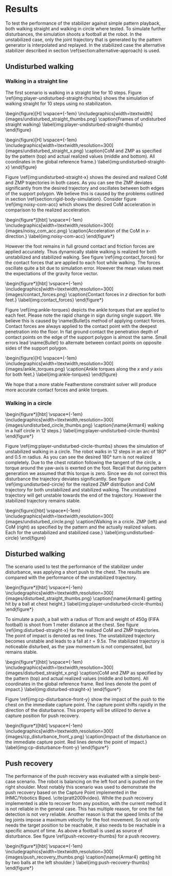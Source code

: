 # Results

To test the performance of the stabilizer against simple pattern playback,
both walking straight and walking in circle where tested.
To simulate further disturbances, the simulation shoots a football at the robot.
In the unstabilized case, only the joint trajectory that is generated by the pattern generator is interpolated
and replayed. In the stabilized case the alternative stabilizer described in section
\ref{section:alternative-approach} is used.

## Undisturbed walking

### Walking in a straight line

The first scenario is walking in a straight line for 10 steps.
Figure \ref{img:player-undisturbed-straight-thumbs} shows the simulation of walking straight for 10 steps using no stabilization.

\begin{figure}[H]
\vspace*{-1em}
\includegraphics[width=\textwidth]{images/undisturbed_straight_thumbs.png}
\caption{Frames of undisturbed straight walking}
\label{img:player-undisturbed-straight-thumbs}
\end{figure}

\begin{figure}[H]
\vspace*{-1em}
\includegraphics[width=\textwidth,resolution=300]{images/undisturbed_straight_x.png}
\caption{CoM and ZMP as specified by the pattern (top) and actual realized values (middle and bottom).
All coordinates in the global reference frame.}
\label{img:undisturbed-straight-x}
\end{figure}

Figure \ref{img:undisturbed-straight-x} shows the desired and realized CoM and ZMP trajectories
in both cases. As you can see the ZMP deviates significantly from the desired trajectory
and oscillates between both edges of the support polygon. We believe this is caused by the problems
outlined in section \ref{section:rigid-body-simulation}. Consider figure \ref{img:noisy-com-acc} which shows
the desired CoM acceleration in comparison to the realized acceleration.

\begin{figure*}[hbt]
\vspace*{-1em}
\includegraphics[width=\textwidth,resolution=300]{images/noisy_com_acc.png}
\caption{Acceleration of the CoM in $x$-direction.}
\label{img:noisy-com-acc}
\end{figure*}

However the foot remains in full ground contact and friction forces are applied accurately.
Thus dynamically stable walking is realized for both unstabilized and stabilized walking.
See figure \ref{img:contact_forces} for the contact forces that are applied to each foot while walking.
The forces oscillate quite a bit due to simulation error. However the mean values meet the expectations
of the gravity force vector.

\begin{figure*}[hbt]
\vspace*{-1em}
\includegraphics[width=\textwidth,resolution=300]{images/contact_forces.png}
\caption{Contact forces in $z$ direction for both feet.}
\label{img:contact_forces}
\end{figure*}

Figure \ref{img:ankle-torques} depicts the ankle torques that are applied to each feet.
Please note the rapid change in sign during single support. We believe this is caused
by \name{Bullet}s method of applying contact forces. Contact forces are always applied
to the contact point with the deepest penetration into the floor. In flat ground contact
the penetration depth of contact points on the edge of the support polygon is almost the same.
Small errors lead \name{Bullet} to alternate between contact points on opposite sides of
the support polygon.

\begin{figure}[H]
\vspace*{-1em}
\includegraphics[width=\textwidth,resolution=300]{images/ankle_torques.png}
\caption{Ankle torques along the $x$ and $y$ axis for both feet.}
\label{img:ankle-torques}
\end{figure}

We hope that a more stable Featherstone constraint solver will produce more accurate contact forces and ankle torques.

<!--- FIXME Angular mometum shown here is in global reference frame.

An interesting way to compare the trajectory executed by \name{Armar 4} to walking in humans
is to use the angular momentum around the CoM. See figure \ref{img:sophie-angular-momentum}
for the angular momentum trajectories as measured in test subjects by Laturnus \cite{laturnus2014} in her Bachelor's Thesis.
Note the similarities to the angular momentum that is realized in the simulation in figure \ref{img:angular-momentum}

\begin{figure}[H]
\vspace*{-1em}
\includegraphics[width=\textwidth,resolution=300]{images/sophie_angular_momentum.png}
\caption{The angular momentum as measured on test subjects for straight walking by Laturnus \cite{laturnus2014}}
\label{img:sophie-angular-momentum}
\end{figure}

\begin{figure}[H]
\vspace*{-1em}
\includegraphics[width=\textwidth,resolution=300]{images/angular_momentum.png}
\caption{The angular momentum as measured in the simulation while walking straight.}
\label{img:angular-momentum}
\end{figure}

-->

### Walking in a circle

\begin{figure*}[hbt]
\vspace*{-1em}
\includegraphics[width=\textwidth,resolution=300]{images/undisturbed_circle_thumbs.png}
\caption{\name{Armar4} walking in a half circle in 12 steps.}
\label{img:player-undisturbed-circle-thumbs}
\end{figure*}

Figure \ref{img:player-undisturbed-circle-thumbs} shows the simulation of unstabilized walking in a circle.
The robot walks in 12 steps in an arc of 180° and 0.5 m radius.
As you can see the desired 180° turn is not realized completely. Due to the
chest rotation following the tangent of the circle, a torque around the yaw-axis is exerted on the foot.
Recall that during pattern generation we assumed that this torque is zero. Since we do not correct this
disturbance the trajectory deviates significantly.
See figure \ref{img:undisturbed-circle} for the realized ZMP distribution and CoM trajectory for
both unstabilized and stabilized walking. The unstabilized trajectory will get unstable towards
the end of the trajectory. However the stabilized trajectory remains stable.

\begin{figure}[hbt]
\vspace*{-1em}
\includegraphics[width=\textwidth,resolution=300]{images/undisturbed_circle.png}
\caption{Walking in a cricle. ZMP (left) and CoM (right) as specified by the pattern and the actually realized values.
Each for the unstabilized and stabilized case.}
\label{img:undisturbed-circle}
\end{figure}

## Disturbed walking

The scenario used to test the performance of the stabilizer under disturbance,
was applying a short push to the chest.
The results are compared with the performance of the unstabilized trajectory.

\begin{figure*}[hbt]
\vspace*{-1em}
\includegraphics[width=\textwidth,resolution=300]{images/disturbed_straight_thumbs.png}
\caption{\name{Armar4} getting hit by a ball at chest height.}
\label{img:player-undisturbed-circle-thumbs}
\end{figure*}

To simulate a push, a ball with a radius of 11cm and weight of 450g (FIFA football) is shoot from
1 meter distance at the chest.
See figure \ref{img:disturbed-straight-x} for the realized CoM and ZMP trajectories. The point of impact is denoted as red lines.
The unstabilized trajectory becomes unstable and leads to a fall at $t = 9.5s$. The stabilized
trajectory is noticeable disturbed, as the yaw momentum is not compensated, but remains stable.

\begin{figure*}[hbt]
\vspace*{-1em}
\includegraphics[width=\textwidth,resolution=300]{images/disturbed_straight_x.png}
\caption{CoM and ZMP as specified by the pattern (top) and actual realized values (middle and bottom).
All coordinates in the global reference frame. Red lines denote the point of impact.}
\label{img:disturbed-straight-x}
\end{figure*}

Figure \ref{img:cp-disturbance-front-y} show the impact of the push to the chest on the immediate capture point.
The capture point shifts rapidly in the direction of the disturbance. This property
will be utilized to derive a capture position for push recovery.

\begin{figure*}[hbt]
\vspace*{-1em}
\includegraphics[width=\textwidth,resolution=300]{images/cp_disturbance_front_y.png}
\caption{Impact of the disturbance on the immediate capture point. Red lines denote the point of impact.}
\label{img:cp-disturbance-front-y}
\end{figure*}

## Push recovery

The performance of the push recovery was evaluated with a simple best-case scenario.
The robot is balancing on the left foot and is pushed on the right shoulder.
Most notably this scenario was used to demonstrate the push recovery based on the Capture Point
implemented in the IHMC/Yobotics Biped. \cite{pratt2009video}.
While the push recovery implemented is able to recover from any position,
with the current method it is not reliable in the general case.
This has multiple reason, for one the fall detection is not very reliable.
Another reason is that the speed limits of the leg joints impose a maximum velocity
for the foot movement. So not only needs the target position to be reachable, it also
needs to be reachable in a specific amount of time.
As above a football is used as source of disturbance.
See figure \ref{push-recovery-thumbs} for a push recovery.

\begin{figure*}[hbt]
\vspace*{-1em}
\includegraphics[width=\textwidth,resolution=300]{images/push_recovery_thumbs.png}
\caption{\name{Armar4} getting hit by two balls at the left shoulder.}
\label{img:push-recovery-thumbs}
\end{figure*}
